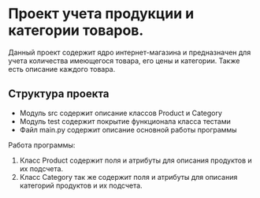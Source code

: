 # Проект учета продукции и категории товаров.

Данный проект содержит ядро интернет-магазина и предназначен для учета количества имеющегося товара, его цены и категории. Также есть описание каждого товара.

## Структура проекта

 - Модуль src содержит описание классов Product и Category
 - Модуль test содержит покрытие функционала класса тестами
 - Файл main.py содержит описание основной работы программы

Работа программы:

1. Класс Product содержит поля и атрибуты для описания продуктов и их подсчета.
2. Класс Category так же содержит поля и атрибуты для описания категорий продуктов и их подсчета.

